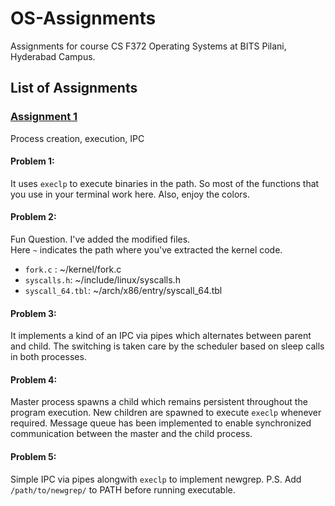 # OS-Assignments
Assignments for course CS F372 Operating Systems at BITS Pilani, Hyderabad Campus.

## List of Assignments

### [Assignment 1](assignment1/)
Process creation, execution, IPC

#### Problem 1: 
It uses `execlp` to execute binaries in the path. So most of the functions that you use in your terminal work here. Also, enjoy the colors.

#### Problem 2:
Fun Question. I've added the modified files.
<br>Here `~` indicates the path where you've extracted the kernel code.
 - `fork.c` :       ~/kernel/fork.c
 - `syscalls.h`:    ~/include/linux/syscalls.h
 - `syscall_64.tbl`:  ~/arch/x86/entry/syscall_64.tbl

#### Problem 3:
It implements a kind of an IPC via pipes which alternates between parent and child. The switching is taken care by the scheduler based on sleep calls in both processes.

#### Problem 4:
Master process spawns a child which remains persistent throughout the program execution. New children are spawned to execute `execlp` whenever required. Message queue has been implemented to enable synchronized communication between the master and the child process.

#### Problem 5:
Simple IPC via pipes alongwith `execlp` to implement newgrep.
P.S. Add `/path/to/newgrep/` to PATH before running executable.
